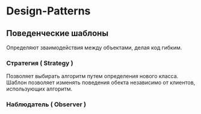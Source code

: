# Design-Patterns

## Поведенческие шаблоны

Определяют зваимодействия между объектами, делая код гибким.

### Стратегия ( Strategy )

Позволяет выбирать алгоритм путем определения нового класса. Шаблон позволяет изменять поведения обекта независимо от клиентов, использующих алгоритм.

### Наблюдатель ( Observer )